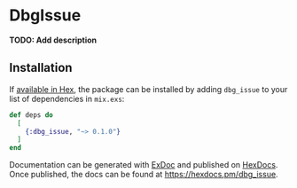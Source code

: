 # DbgIssue

**TODO: Add description**

## Installation

If [available in Hex](https://hex.pm/docs/publish), the package can be installed
by adding `dbg_issue` to your list of dependencies in `mix.exs`:

```elixir
def deps do
  [
    {:dbg_issue, "~> 0.1.0"}
  ]
end
```

Documentation can be generated with [ExDoc](https://github.com/elixir-lang/ex_doc)
and published on [HexDocs](https://hexdocs.pm). Once published, the docs can
be found at <https://hexdocs.pm/dbg_issue>.

